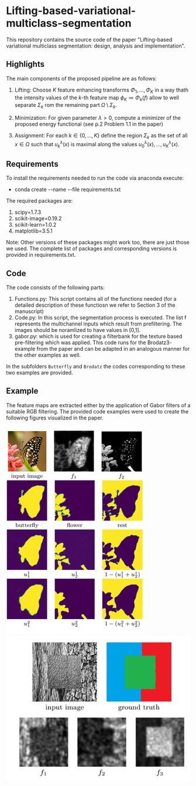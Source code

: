 # Lifting-based-variational-multiclass-segmentation


This repository contains the source code of the paper "Lifting-based variational multiclass segmentation: design, analysis and implementation". 

## Highlights
The main components of the proposed pipeline are as follows:

1. Lifting: Choose $K$ feature enhancing transforms $\Phi_1,\dots,\Phi_K$ in a way thath the intensity values of the $k$-th feature map $\phi_K\coloneqq\Phi_k(f)$ allow to well separate $\Sigma_k$ rom the remaining part $\Omega\setminus\Sigma_k$.

2. Minimization: For given parameter $\lambda>0$, compute a minimizer of the proposed energy functional (see p.2 Problem 1.1 in the paper)
3. Assignment: For each $k\in\{0,\dots,K\}$ define the region $\Sigma_k$ as the set of all $x\in\Omega$ such that $u_k^{\lambda}(x)$ is maximal along the values $u_0^{\lambda}(x),\dots,u_K^{\lambda}(x)$.

## Requirements
To install the requirements needed to run the code via anaconda execute:

* conda create --name <env> --file requirements.txt

The required packages are:

 1. scipy=1.7.3
 2. scikit-image=0.19.2
 3. scikit-learn=1.0.2
 4. matplotlib=3.5.1

 
Note: Other versions of these packages might work too, there are just those we used. The complete list of packages and corresponding versions is provided in requirements.txt.
## Code
The code consists of the following parts:
1. Functions.py: This script contains all of the functions needed (for a detailed description of these functiosn we refer to Section 3 of the manuscript)
2. Code.py: In this script, the segmentation process is executed. The list f represents the multichannel inputs which result from prefiltering. The images should be noramlized to have values in [0,1].
3. gabor.py: which is used for creating a filterbank for the texture based pre-filtering which was applied. This code runs for the Brodatz3- example from the paper and can be adapted in an analogous manner for the other examples as well. 

In the subfolders ``Butterfly`` and ``Brodatz`` the codes corresponding to these two examples are provided. 

 
 ## Example
 The feature maps are extracted either by the application of Gabor filters of a suitable RGB filtering. The provided code examples were used to create the following figures visualized in the paper.
 
<img src="./butterfly_example.png">
<img src="./Brodatz3.png">

 

